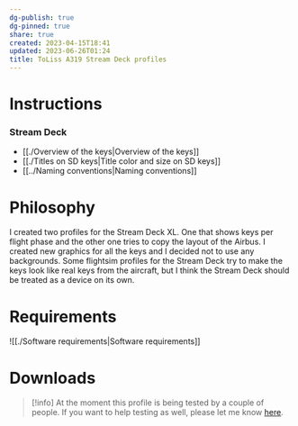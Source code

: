 ```yaml
---
dg-publish: true
dg-pinned: true
share: true
created: 2023-04-15T18:41
updated: 2023-06-26T01:24
title: ToLiss A319 Stream Deck profiles
---
```

# Instructions
### Stream Deck
- [[./Overview of the keys|Overview of the keys]]
- [[./Titles on SD keys|Title color and size on SD keys]]
- [[../Naming conventions|Naming conventions]]

# Philosophy
I created two profiles for the Stream Deck XL. One that shows keys per flight phase and the other one tries to copy the layout of the Airbus.
I created new graphics for all the keys and I decided not to use any backgrounds. Some flightsim profiles for the Stream Deck try to make the keys look like real keys from the aircraft, but I think the Stream Deck should be treated as a device on its own.

# Requirements
![[./Software requirements|Software requirements]]

# Downloads
>[!info]
At the moment this profile is being tested by a couple of people. If you want to help testing as well, please let me know [here](https://forums.x-plane.org/index.php?/forums/topic/286132-toliss-a3xx-stream-deck-plus-wip/).

